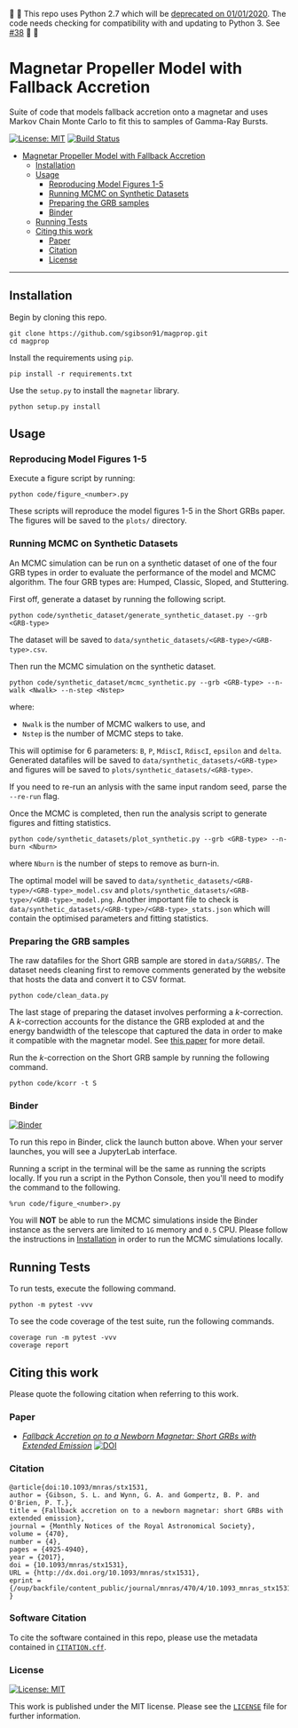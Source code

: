 :construction: :construction: This repo uses Python 2.7 which will be [deprecated on 01/01/2020](https://legacy.python.org/dev/peps/pep-0373/#id4). The code needs checking for compatibility with and updating to Python 3. See [#38](https://github.com/sgibson91/magprop/issues/38) :construction: :construction:

# Magnetar Propeller Model with Fallback Accretion

Suite of code that models fallback accretion onto a magnetar and uses Markov Chain Monte Carlo to fit this to samples of Gamma-Ray Bursts.

[![License: MIT](https://img.shields.io/badge/License-MIT-yellow.svg)](https://opensource.org/licenses/MIT) [![Build Status](https://travis-ci.org/sgibson91/magprop.svg?branch=master)](https://travis-ci.org/sgibson91/magprop)

- [Magnetar Propeller Model with Fallback Accretion](#magnetar-propeller-model-with-fallback-accretion)
  - [Installation](#installation)
  - [Usage](#usage)
    - [Reproducing Model Figures 1-5](#reproducing-model-figures-1-5)
    - [Running MCMC on Synthetic Datasets](#running-mcmc-on-synthetic-datasets)
    - [Preparing the GRB samples](#preparing-the-grb-samples)
    - [Binder](#binder)
  - [Running Tests](#running-tests)
  - [Citing this work](#citing-this-work)
    - [Paper](#paper)
    - [Citation](#citation)
    - [License](#license)

---

## Installation

Begin by cloning this repo.

```
git clone https://github.com/sgibson91/magprop.git
cd magprop
```

Install the requirements using `pip`.

```
pip install -r requirements.txt
```

Use the `setup.py` to install the `magnetar` library.

```
python setup.py install
```

## Usage

### Reproducing Model Figures 1-5

Execute a figure script by running:

```
python code/figure_<number>.py
```

These scripts will reproduce the model figures 1-5 in the Short GRBs paper.
The figures will be saved to the `plots/` directory.

### Running MCMC on Synthetic Datasets

An MCMC simulation can be run on a synthetic dataset of one of the four GRB types in order to evaluate the performance of the model and MCMC algorithm.
The four GRB types are: Humped, Classic, Sloped, and Stuttering.

First off, generate a dataset by running the following script.

```
python code/synthetic_dataset/generate_synthetic_dataset.py --grb <GRB-type>
```

The dataset will be saved to `data/synthetic_datasets/<GRB-type>/<GRB-type>.csv`.

Then run the MCMC simulation on the synthetic dataset.

```
python code/synthetic_dataset/mcmc_synthetic.py --grb <GRB-type> --n-walk <Nwalk> --n-step <Nstep>
```

where:
* `Nwalk` is the number of MCMC walkers to use, and
* `Nstep` is the number of MCMC steps to take.

This will optimise for 6 parameters: `B`, `P`, `MdiscI`, `RdiscI`, `epsilon` and `delta`.
Generated datafiles will be saved to `data/synthetic_datasets/<GRB-type>` and figures will be saved to `plots/synthetic_datasets/<GRB-type>`.

If you need to re-run an anlysis with the same input random seed, parse the `--re-run` flag.

Once the MCMC is completed, then run the analysis script to generate figures and fitting statistics.

```
python code/synthetic_datasets/plot_synthetic.py --grb <GRB-type> --n-burn <Nburn>
```
where `Nburn` is the number of steps to remove as burn-in.

The optimal model will be saved to `data/synthetic_datasets/<GRB-type>/<GRB-type>_model.csv` and `plots/synthetic_datasets/<GRB-type>/<GRB-type>_model.png`.
Another important file to check is `data/synthetic_datasets/<GRB-type>/<GRB-type>_stats.json` which will contain the optimised parameters and fitting statistics.

### Preparing the GRB samples

The raw datafiles for the Short GRB sample are stored in `data/SGRBS/`.
The dataset needs cleaning first to remove comments generated by the website that hosts the data and convert it to CSV format.

```
python code/clean_data.py
```

The last stage of preparing the dataset involves performing a _k_-correction.
A _k_-correction accounts for the distance the GRB exploded at and the energy bandwidth of the telescope that captured the data in order to make it compatible with the magnetar model.
See [this paper](https://iopscience.iop.org/article/10.1086/321093/fulltext/) for more detail.

Run the _k_-correction on the Short GRB sample by running the following command.

```
python code/kcorr -t S
```

### Binder

[![Binder](https://mybinder.org/badge_logo.svg)](https://mybinder.org/v2/gh/sgibson91/magprop/master?urlpath=lab)

To run this repo in Binder, click the launch button above.
When your server launches, you will see a JupyterLab interface.

Running a script in the terminal will be the same as running the scripts locally.
If you run a script in the Python Console, then you'll need to modify the command to the following.

```
%run code/figure_<number>.py
```

You will **NOT** be able to run the MCMC simulations inside the Binder instance as the servers are limited to `1G` memory and `0.5` CPU.
Please follow the instructions in [Installation](#installation) in order to run the MCMC simulations locally.

## Running Tests

To run tests, execute the following command.

```
python -m pytest -vvv
```

To see the code coverage of the test suite, run the following commands.

```
coverage run -m pytest -vvv
coverage report
```

## Citing this work

Please quote the following citation when referring to this work.

### Paper

* [*Fallback Accretion on to a Newborn Magnetar: Short GRBs with Extended Emission*](https://arxiv.org/abs/1706.04802) [![DOI](https://img.shields.io/badge/DOI-10.1093%2Fmnras%2Fstx1531-blue.svg)](https://doi.org/10.1093/mnras/stx1531)

### Citation

```
@article{doi:10.1093/mnras/stx1531,
author = {Gibson, S. L. and Wynn, G. A. and Gompertz, B. P. and O'Brien, P. T.},
title = {Fallback accretion on to a newborn magnetar: short GRBs with extended emission},
journal = {Monthly Notices of the Royal Astronomical Society},
volume = {470},
number = {4},
pages = {4925-4940},
year = {2017},
doi = {10.1093/mnras/stx1531},
URL = {http://dx.doi.org/10.1093/mnras/stx1531},
eprint = {/oup/backfile/content_public/journal/mnras/470/4/10.1093_mnras_stx1531/1/stx1531.pdf}
}
```

### Software Citation

To cite the software contained in this repo, please use the metadata contained in [`CITATION.cff`](./CITATION.cff).

### License

[![License: MIT](https://img.shields.io/badge/License-MIT-yellow.svg)](https://opensource.org/licenses/MIT)

This work is published under the MIT license.
Please see the [`LICENSE`](./LICENSE) file for further information.
